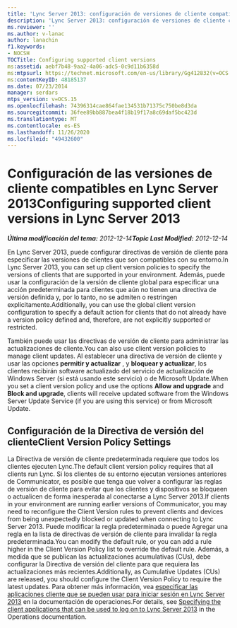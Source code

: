 ```yaml
---
title: 'Lync Server 2013: configuración de versiones de cliente compatibles'
description: 'Lync Server 2013: configuración de versiones de cliente compatibles.'
ms.reviewer: ''
ms.author: v-lanac
author: lanachin
f1.keywords:
- NOCSH
TOCTitle: Configuring supported client versions
ms:assetid: aebf7b48-9aa2-4a06-adc5-0c9d11b6358d
ms:mtpsurl: https://technet.microsoft.com/en-us/library/Gg412832(v=OCS.15)
ms:contentKeyID: 48185137
ms.date: 07/23/2014
manager: serdars
mtps_version: v=OCS.15
ms.openlocfilehash: 74396314cae864fae134531b71375c750be8d3da
ms.sourcegitcommit: 36fee89bb887bea4f18b19f17a8c69daf5bc423d
ms.translationtype: MT
ms.contentlocale: es-ES
ms.lasthandoff: 11/26/2020
ms.locfileid: "49432600"
---
```

# <a name="configuring-supported-client-versions-in-lync-server-2013"></a><span data-ttu-id="a8d5b-103">Configuración de las versiones de cliente compatibles en Lync Server 2013</span><span class="sxs-lookup"><span data-stu-id="a8d5b-103">Configuring supported client versions in Lync Server 2013</span></span>

<div data-xmlns="http://www.w3.org/1999/xhtml">

<div class="topic" data-xmlns="http://www.w3.org/1999/xhtml" data-msxsl="urn:schemas-microsoft-com:xslt" data-cs="https://msdn.microsoft.com/">

<div data-asp="https://msdn2.microsoft.com/asp">



</div>

<div id="mainSection">

<div id="mainBody"><span data-ttu-id="a8d5b-104">

<span> </span></span><span class="sxs-lookup"><span data-stu-id="a8d5b-104">

<span> </span></span></span>

<span data-ttu-id="a8d5b-105">_**Última modificación del tema:** 2012-12-14_</span><span class="sxs-lookup"><span data-stu-id="a8d5b-105">_**Topic Last Modified:** 2012-12-14_</span></span>

<span data-ttu-id="a8d5b-106">En Lync Server 2013, puede configurar directivas de versión de cliente para especificar las versiones de clientes que son compatibles con su entorno.</span><span class="sxs-lookup"><span data-stu-id="a8d5b-106">In Lync Server 2013, you can set up client version policies to specify the versions of clients that are supported in your environment.</span></span> <span data-ttu-id="a8d5b-107">Además, puede usar la configuración de la versión de cliente global para especificar una acción predeterminada para clientes que aún no tienen una directiva de versión definida y, por lo tanto, no se admiten o restringen explícitamente.</span><span class="sxs-lookup"><span data-stu-id="a8d5b-107">Additionally, you can use the global client version configuration to specify a default action for clients that do not already have a version policy defined and, therefore, are not explicitly supported or restricted.</span></span>

<span data-ttu-id="a8d5b-108">También puede usar las directivas de versión de cliente para administrar las actualizaciones de cliente.</span><span class="sxs-lookup"><span data-stu-id="a8d5b-108">You can also use client version policies to manage client updates.</span></span> <span data-ttu-id="a8d5b-109">Al establecer una directiva de versión de cliente y usar las opciones **permitir y actualizar** , y **bloquear y actualizar**, los clientes recibirán software actualizado del servicio de actualización de Windows Server (si está usando este servicio) o de Microsoft Update.</span><span class="sxs-lookup"><span data-stu-id="a8d5b-109">When you set a client version policy and use the options **Allow and upgrade** and **Block and upgrade**, clients will receive updated software from the Windows Server Update Service (if you are using this service) or from Microsoft Update.</span></span>

<div>

## <a name="client-version-policy-settings"></a><span data-ttu-id="a8d5b-110">Configuración de la Directiva de versión del cliente</span><span class="sxs-lookup"><span data-stu-id="a8d5b-110">Client Version Policy Settings</span></span>

<span data-ttu-id="a8d5b-111">La Directiva de versión de cliente predeterminada requiere que todos los clientes ejecuten Lync.</span><span class="sxs-lookup"><span data-stu-id="a8d5b-111">The default client version policy requires that all clients run Lync.</span></span> <span data-ttu-id="a8d5b-112">Si los clientes de su entorno ejecutan versiones anteriores de Communicator, es posible que tenga que volver a configurar las reglas de versión de cliente para evitar que los clientes y dispositivos se bloqueen o actualicen de forma inesperada al conectarse a Lync Server 2013.</span><span class="sxs-lookup"><span data-stu-id="a8d5b-112">If clients in your environment are running earlier versions of Communicator, you may need to reconfigure the Client Version rules to prevent clients and devices from being unexpectedly blocked or updated when connecting to Lync Server 2013.</span></span> <span data-ttu-id="a8d5b-113">Puede modificar la regla predeterminada o puede Agregar una regla en la lista de directivas de versión de cliente para invalidar la regla predeterminada.</span><span class="sxs-lookup"><span data-stu-id="a8d5b-113">You can modify the default rule, or you can add a rule higher in the Client Version Policy list to override the default rule.</span></span> <span data-ttu-id="a8d5b-114">Además, a medida que se publican las actualizaciones acumulativas (CUs), debe configurar la Directiva de versión del cliente para que requiera las actualizaciones más recientes.</span><span class="sxs-lookup"><span data-stu-id="a8d5b-114">Additionally, as Cumulative Updates (CUs) are released, you should configure the Client Version Policy to require the latest updates.</span></span> <span data-ttu-id="a8d5b-115">Para obtener más información, vea [especificar las aplicaciones cliente que se pueden usar para iniciar sesión en Lync Server 2013](lync-server-2013-specifying-the-client-applications-that-can-be-used-to-log-on-to-lync-server-2013.md) en la documentación de operaciones.</span><span class="sxs-lookup"><span data-stu-id="a8d5b-115">For details, see [Specifying the client applications that can be used to log on to Lync Server 2013](lync-server-2013-specifying-the-client-applications-that-can-be-used-to-log-on-to-lync-server-2013.md) in the Operations documentation.</span></span>

<span data-ttu-id="a8d5b-116"></div>

</div>

<span> </span>

</div>

</div>

</span><span class="sxs-lookup"><span data-stu-id="a8d5b-116"></div>

</div>

<span> </span>

</div>

</div>

</span></span></div>


